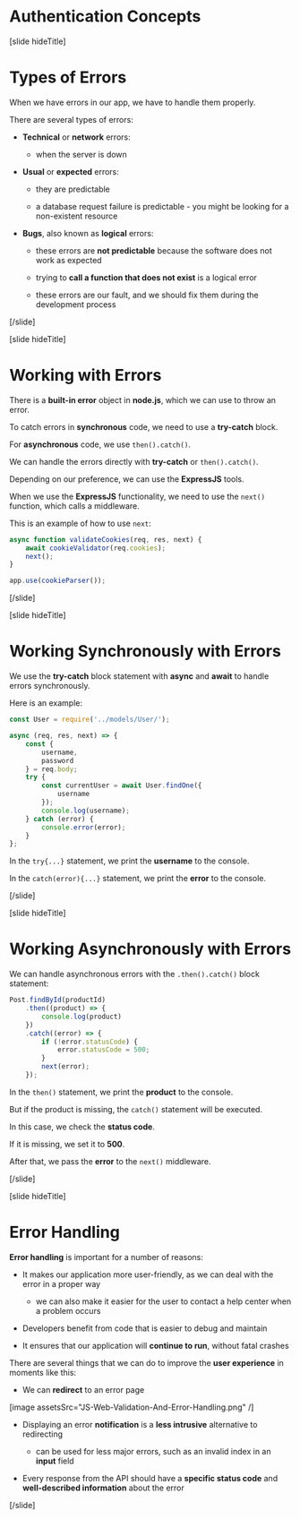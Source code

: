 # Authentication Concepts

[slide hideTitle]

# Types of Errors

When we have errors in our app, we have to handle them properly.

There are several types of errors:

- **Technical** or **network** errors:

  * when the server is down

- **Usual** or **expected** errors:

  * they are predictable

  * a database request failure is predictable - you might be looking for a non-existent resource

- **Bugs**, also known as **logical** errors:

  * these errors are **not predictable** because the software does not work as expected

  * trying to **call a function that does not exist** is a logical error

  * these errors are our fault, and we should fix them during the development process

[/slide]

[slide hideTitle]

# Working with Errors

There is a **built-in error** object in **node.js**, which we can use to throw an error.

To catch errors in **synchronous** code, we need to use a **try-catch** block.

For **asynchronous** code, we use `then().catch()`.

We can handle the errors directly with **try-catch** or `then().catch()`. 

Depending on our preference, we can use the **ExpressJS** tools.

When we use the **ExpressJS** functionality, we need to use the `next()` function, which calls a middleware.

This is an example of how to use `next`:

```js
async function validateCookies(req, res, next) {
    await cookieValidator(req.cookies);
    next();
}

app.use(cookieParser());
```

[/slide]

[slide hideTitle]

# Working Synchronously with Errors

We use the **try-catch** block statement with **async** and **await** to handle errors synchronously.

Here is an example:

```js
const User = require('../models/User/');

async (req, res, next) => {
    const {
        username,
        password
    } = req.body;
    try {
        const currentUser = await User.findOne({
            username
        });
        console.log(username);
    } catch (error) {
        console.error(error);
    }
};
```

In the `try{...}` statement, we print the **username** to the console.

In the `catch(error){...}` statement, we print the **error** to the console.

[/slide]

[slide hideTitle]

# Working Asynchronously with Errors

We can handle asynchronous errors with the `.then().catch()` block statement:

```js
Post.findById(productId)
    .then((product) => {
        console.log(product)
    })
    .catch((error) => {
        if (!error.statusCode) {
            error.statusCode = 500;
        }
        next(error);
    });
```

In the `then()` statement, we print the **product** to the console.

But if the product is missing, the `catch()` statement will be executed.

In this case, we check the **status code**.

If it is missing, we set it to **500**.

After that, we pass the **error** to the `next()` middleware.

[/slide]

[slide hideTitle]

# Error Handling

**Error handling** is important for a number of reasons:

- It makes our application more user-friendly, as we can deal with the error in a proper way
  * we can also make it easier for the user to contact a help center when a problem occurs

- Developers benefit from code that is easier to debug and maintain

- It ensures that our application will **continue to run**, without fatal crashes


There are several things that we can do to improve the **user experience** in moments like this:

- We can **redirect** to an error page

[image assetsSrc="JS-Web-Validation-And-Error-Handling.png" /]

- Displaying an error **notification** is a **less intrusive** alternative to redirecting
  * can be used for less major errors, such as an invalid index in an **input** field

- Every response from the API should have a **specific status code** and **well-described information** about the error

[/slide]
